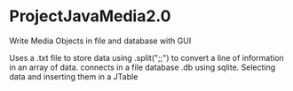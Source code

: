 # ProjectJavaMedia2.0
Write Media Objects in file and database with GUI

Uses a .txt file to store data using .split(";;") to convert a line of information in an array of data. connects in a file database .db using sqlite. Selecting data and inserting them in a JTable
